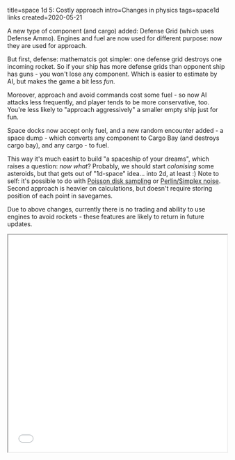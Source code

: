 title=space 1d 5: Costly approach
intro=Changes in physics
tags=space1d links
created=2020-05-21

A new type of component (and cargo) added: Defense Grid (which uses Defense Ammo).
Engines and fuel are now used for different purpose: now they are used for approach.

But first, defense: mathematcis got simpler: one defense grid destroys one incoming rocket.
So if your ship has more defense grids than opponent ship has guns - you won't lose any component.
Which is easier to estimate by AI, but makes the game a bit less _fun_.

Moreover, approach and avoid commands cost some fuel - so now AI attacks less frequently, and player tends to be more conservative, too.
You're less likely to "approach aggressively" a smaller empty ship just for fun.

Space docks now accept only fuel,
and a new random encounter added - a space dump - which converts any component to Cargo Bay (and destroys cargo bay),
and any cargo - to fuel.

This way it's much easirt to build "a spaceship of your dreams", which raises a question: _now what_?
Probably, we should start _colonising_ some asteroids, but that gets out of "1d-space" idea... into 2d, at least :)
Note to self: it's possible to do with [Poisson disk sampling][1] or [Perlin/Simplex noise][2].
Second approach is heavier on calculations, but doesn't require storing position of each point in savegames.

[1]: http://devmag.org.za/2009/05/03/poisson-disk-sampling/
[2]: https://www.redblobgames.com/maps/terrain-from-noise/#trees

Due to above changes, currently there is no trading and ability to use engines to avoid rockets - these features are likely to return in future updates.

<div>
<style>
iframe {width: 100%; height: 500px; background: white}
</style>
<iframe src="space-1d-5-costly-approach.htm">
</div>
